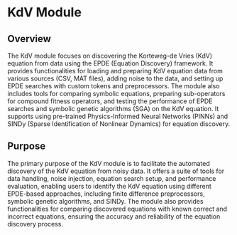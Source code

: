 # KdV Module

## Overview

The KdV module focuses on discovering the Korteweg-de Vries (KdV) equation from data using the EPDE (Equation Discovery) framework. It provides functionalities for loading and preparing KdV equation data from various sources (CSV, MAT files), adding noise to the data, and setting up EPDE searches with custom tokens and preprocessors. The module also includes tools for comparing symbolic equations, preparing sub-operators for compound fitness operators, and testing the performance of EPDE searches and symbolic genetic algorithms (SGA) on the KdV equation. It supports using pre-trained Physics-Informed Neural Networks (PINNs) and SINDy (Sparse Identification of Nonlinear Dynamics) for equation discovery.

## Purpose

The primary purpose of the KdV module is to facilitate the automated discovery of the KdV equation from noisy data. It offers a suite of tools for data handling, noise injection, equation search setup, and performance evaluation, enabling users to identify the KdV equation using different EPDE-based approaches, including finite difference preprocessors, symbolic genetic algorithms, and SINDy. The module also provides functionalities for comparing discovered equations with known correct and incorrect equations, ensuring the accuracy and reliability of the equation discovery process.
